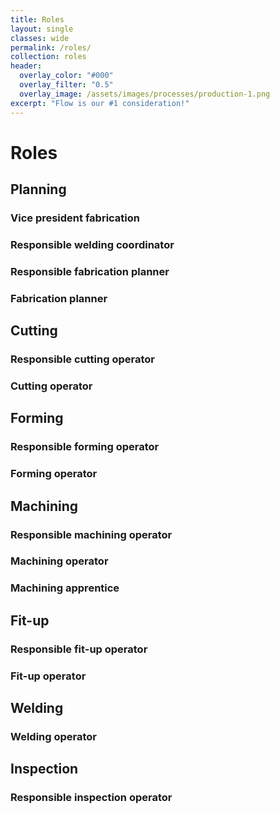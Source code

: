 ```yaml
---
title: Roles
layout: single
classes: wide
permalink: /roles/
collection: roles
header:
  overlay_color: "#000"
  overlay_filter: "0.5"
  overlay_image: /assets/images/processes/production-1.png
excerpt: "Flow is our #1 consideration!"
---
```

# Roles

## Planning

### Vice president fabrication   

### Responsible welding coordinator

### Responsible fabrication planner

### Fabrication planner

## Cutting

### Responsible cutting operator

### Cutting operator

## Forming

### Responsible forming operator

### Forming operator  

## Machining

### Responsible machining operator

### Machining operator

### Machining apprentice

## Fit-up

### Responsible fit-up operator

### Fit-up operator

## Welding

### Welding operator

## Inspection

### Responsible inspection operator
